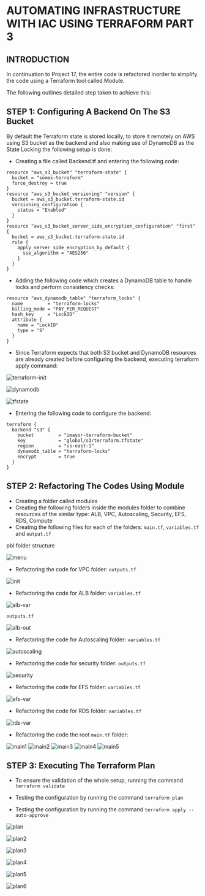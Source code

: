 # AUTOMATING INFRASTRUCTURE WITH IAC USING TERRAFORM PART 3
  

## INTRODUCTION
In continuation to Project 17, the entire code is refactored inorder to simplify the code using a Terraform tool called Module.

The following outlines detailed step taken to achieve this:

## STEP 1: Configuring A Backend On The S3 Bucket

By default the Terraform state is stored locally, to store it remotely on AWS using S3 bucket as the backend and also making use of DynamoDB as the State Locking the following setup is done:

* Creating a file called Backend.tf and entering the following code:

```
resource "aws_s3_bucket" "terraform-state" {
  bucket = "somex-terraform"
  force_destroy = true
}
resource "aws_s3_bucket_versioning" "version" {
  bucket = aws_s3_bucket.terraform-state.id
  versioning_configuration {
    status = "Enabled"
  }
}
resource "aws_s3_bucket_server_side_encryption_configuration" "first" {
  bucket = aws_s3_bucket.terraform-state.id
  rule {
    apply_server_side_encryption_by_default {
      sse_algorithm = "AES256"
    }
  }
}

```

* Adding the following code which creates a DynamoDB table to handle locks and perform consistency checks:


```
resource "aws_dynamodb_table" "terraform_locks" {
  name         = "terraform-locks"
  billing_mode = "PAY_PER_REQUEST"
  hash_key     = "LockID"
  attribute {
    name = "LockID"
    type = "S"
  }
}

```


* Since Terraform expects that both S3 bucket and DynamoDB resources are already created before configuring the backend, executing terraform apply command:

![terraform-init](./img/2-terraform-init.PNG)

![dynamodb](./img/8-dynamodb.PNG)

![tfstate](./img/9-terraform.tfstate.PNG)


* Entering the following code to configure the backend:

```
terraform {
  backend "s3" {
    bucket         = "imayor-terraform-bucket"
    key            = "global/s3/terraform.tfstate"
    region         = "us-east-1"
    dynamodb_table = "terraform-locks"
    encrypt        = true
  }
}

```

## STEP 2: Refactoring The Codes Using Module

* Creating a folder called modules
* Creating the following folders inside the modules folder to combine resources of the similar type: ALB, VPC, Autoscaling, Security, EFS, RDS, Compute
* Creating the following files for each of the folders: `main.tf`, `variables.tf` and `output.tf`

pbl folder structure

![menu](./img/10-menu.PNG)

* Refactoring the code for VPC folder:
`outputs.tf`

![init](./img/11-vpc-output.PNG)

* Refactoring the code for ALB folder:
`variables.tf`

![alb-var](./img/12-alb-variable.PNG)

`outputs.tf`

![alb-out](./img/12-alb-outputs.PNG)

* Refactoring the code for Autoscaling folder:
`variables.tf`

![autoscaling](./img/13-autoscaling-variable.PNG.PNG)

* Refactoring the code for security folder:
`outputs.tf`

![security](./img/14-security-output.PNG)

* Refactoring the code for EFS folder:
`variables.tf`

![efs-var](./img/15-efs-variable.PNG)

* Refactoring the code for RDS folder:
`variables.tf`

![rds-var](./img/16-rds-variables.PNG)

* Refactoring the code the root `main.tf` folder:

![main1](./img/17-main1.PNG)
![main2](./img/18-main2.PNG)
![main3](./img/19-main3.PNG)
![main4](./img/20-main4.PNG)
![main5](./img/21-main5.PNG)

## STEP 3: Executing The Terraform Plan

* To ensure the validation of the whole setup, running the command `terraform validate`

* Testing the configuration by running the command `terraform plan`


* Testing the configuration by running the command `terraform apply --auto-approve`

![plan](./img/22-plan1.PNG)

![plan2](./img/23-plan2.PNG)

![plan3](./img/24-plan3.PNG)

![plan4](./img/25-plan4.PNG)

![plan5](./img/26-plan5.PNG)

![plan6](./img/27-plan6.PNG)